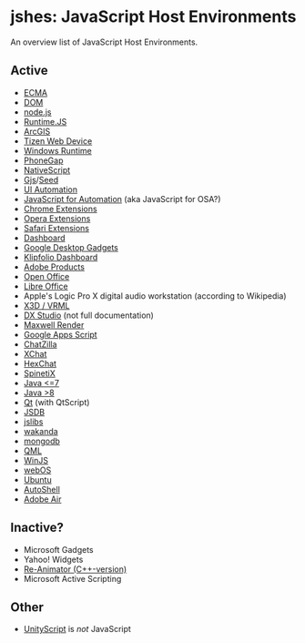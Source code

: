jshes: JavaScript Host Environments
=====
An overview list of JavaScript Host Environments.

## Active
- [ECMA](http://www.ecma-international.org/publications/files/ECMA-ST/Ecma-262.pdf)
- [DOM](http://www.w3.org/DOM/)
- [node.js](http://nodejs.org/api)
- [Runtime.JS](http://runtimejs.org/)
- [ArcGIS](https://developers.arcgis.com/javascript/jsapi/)
- [Tizen Web Device](https://developer.tizen.org/dev-guide/2.2.1/org.tizen.web.device.apireference/index.html)
- [Windows Runtime](http://msdn.microsoft.com/en-us/library/windows/apps/br211377.aspx)
- [PhoneGap](http://phonegap.com/)
- [NativeScript](http://www.telerik.com/nativescript)
- [Gjs](https://wiki.gnome.org/action/show/Projects/Gjs)/[Seed](https://wiki.gnome.org/action/show/Projects/Seed)
- [UI Automation](https://developer.apple.com/library/ios/documentation/DeveloperTools/Reference/UIAutomationRef/_index.html)
- [JavaScript for Automation](https://developer.apple.com/library/prerelease/mac/releasenotes/InterapplicationCommunication/RN-JavaScriptForAutomation/index.html) <pre-release> (aka JavaScript for OSA?)
- [Chrome Extensions](https://developer.chrome.com/extensions/api_index)
- [Opera Extensions](http://dev.opera.com/extensions/)
- [Safari Extensions](https://developer.apple.com/library/safari/documentation/UserExperience/Reference/SafariExtensionsReference/_index.html)
- [Dashboard](https://developer.apple.com/library/mac/documentation/AppleApplications/Reference/Dashboard_Ref/DashboardRef/DashboardRef.html)
- [Google Desktop Gadgets](https://developers.google.com/gadgets/docs/reference/)
- [Klipfolio Dashboard](http://developer.klipfolio.com/api/)
- [Adobe Products](http://www.adobe.com/devnet/scripting.html)
- [Open Office](http://www.openoffice.org/api/)
- [Libre Office](http://api.libreoffice.org/)
- Apple's Logic Pro X digital audio workstation (according to Wikipedia)
- [X3D / VRML](http://www.web3d.org/x3d/specifications/vrml/ISO-IEC-14772-VRML97/part1/javascript.html)
- [DX Studio](http://www.dxstudio.com/wiki.aspx?n=Javascript+Functions) (not full documentation)
- [Maxwell Render](http://support.nextlimit.com/display/maxwelldocs/Scripting)
- [Google Apps Script](https://developers.google.com/apps-script/)
- [ChatZilla](http://chatzilla.hacksrus.com/developers/api/)
- [XChat](https://unborn.ludost.net/xcdscript/)
- [HexChat](http://hexchat.readthedocs.org/en/latest/script_javascript.html)
- [SpinetiX](http://support.spinetix.com/wiki/JavaScript)
- [Java <=7](https://developer.mozilla.org/en-US/docs/Mozilla/Projects/Rhino/Scripting_Java)
- [Java >8](http://docs.oracle.com/javase/8/docs/technotes/guides/scripting/prog_guide/javascript.html#CIHFFHED)
- [Qt](http://qt-project.org/doc/qt-5/qtscript-index.html) (with QtScript)
- [JSDB](http://www.jsdb.org/reference.html)
- [jslibs](https://code.google.com/p/jslibs/wiki/JSLibs)
- [wakanda](http://doc.wakanda.org/home2.en.html)
- [mongodb](http://api.mongodb.org/js/current/)
- [QML](http://qt-project.org/doc/qt-5/qtqml-javascript-hostenvironment.html)
- [WinJS](http://msdn.microsoft.com/en-us/library/windows/apps/br229773.aspx)
- [webOS](https://developer.palm.com/content/api/reference/javascript-libraries.html)
- [Ubuntu](http://developer.ubuntu.com/api/html5/current/)
- [AutoShell](https://support.ca.com/cadocs/0/CA%20Virtual%20Assurance%20for%20Infrastructure%20Managers%2012%208%20SP02-ENU/Bookshelf_Files/HTML/UIHelp/index.htm?toc.htm?854496.html)
- [Adobe Air](http://help.adobe.com/en_US/air/html/dev/index.html)

## Inactive?
- Microsoft Gadgets
- Yahoo! Widgets
- [Re-Animator (C++-version)](https://launchpad.net/reanimator)
- Microsoft Active Scripting

## Other
- [UnityScript](http://docs.unity3d.com/ScriptReference/) is *not* JavaScript
